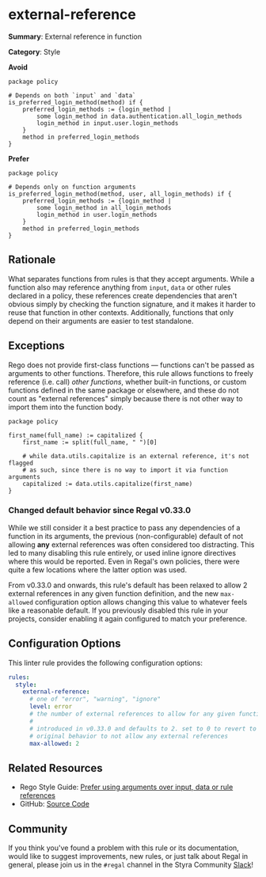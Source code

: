 # external-reference

**Summary**: External reference in function

**Category**: Style

**Avoid**
```rego
package policy

# Depends on both `input` and `data`
is_preferred_login_method(method) if {
    preferred_login_methods := {login_method |
        some login_method in data.authentication.all_login_methods
        login_method in input.user.login_methods
    }
    method in preferred_login_methods
}
```

**Prefer**
```rego
package policy

# Depends only on function arguments
is_preferred_login_method(method, user, all_login_methods) if {
    preferred_login_methods := {login_method |
        some login_method in all_login_methods
        login_method in user.login_methods
    }
    method in preferred_login_methods
}
```

## Rationale

What separates functions from rules is that they accept arguments. While a function also may reference anything from
`input`, `data` or other rules declared in a policy, these references create dependencies that aren't obvious simply by
checking the function signature, and it makes it harder to reuse that function in other contexts. Additionally,
functions that only depend on their arguments are easier to test standalone.

## Exceptions

Rego does not provide first-class functions — functions can't be passed as arguments to other functions. Therefore, this
rule allows functions to freely reference (i.e. call) _other functions_, whether built-in functions, or custom functions
defined in the same package or elsewhere, and these do not count as "external references" simply because there is not
other way to import them into the function body.

```rego
package policy

first_name(full_name) := capitalized {
    first_name := split(full_name, " ")[0]

    # while data.utils.capitalize is an external reference, it's not flagged
    # as such, since there is no way to import it via function arguments
    capitalized := data.utils.capitalize(first_name)
}
```

### Changed default behavior since Regal v0.33.0

While we still consider it a best practice to pass any dependencies of a function in its arguments, the previous
(non-configurable) default of not allowing **any** external references was often considered too distracting. This led
to many disabling this rule entirely, or used inline ignore directives where this would be reported. Even in Regal's own
policies, there were quite a few locations where the latter option was used.

From v0.33.0 and onwards, this rule's default has been relaxed to allow 2 external references in any given function
definition, and the new `max-allowed` configuration option allows changing this value to whatever feels like a
reasonable default. If you previously disabled this rule in your projects, consider enabling it again configured to
match your preference.

## Configuration Options

This linter rule provides the following configuration options:

```yaml
rules:
  style:
    external-reference:
      # one of "error", "warning", "ignore"
      level: error
      # the number of external references to allow for any given function
      #
      # introduced in v0.33.0 and defaults to 2. set to 0 to revert to
      # original behavior to not allow any external references
      max-allowed: 2
```

## Related Resources

- Rego Style Guide: [Prefer using arguments over input, data or rule references](https://github.com/StyraInc/rego-style-guide#prefer-using-arguments-over-input-data-or-rule-references)
- GitHub: [Source Code](https://github.com/open-policy-agent/regal/blob/main/bundle/regal/rules/style/external-reference/external_reference.rego)

## Community

If you think you've found a problem with this rule or its documentation, would like to suggest improvements, new rules,
or just talk about Regal in general, please join us in the `#regal` channel in the Styra Community
[Slack](https://inviter.co/styra)!
